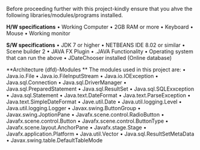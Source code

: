 Before proceeding further with this project-kindly ensure that you ahve the following libraries/modules/programs installed.

**H/W specifications**
• Working Computer
• 2GB RAM or more
• Keyboard
• Mouse
• Working monitor

**S/W specifications**
• JDK 7 or higher
• NETBEANS IDE 8.02 or similar
• Scene builder 2
• JAVA FX Plugin 
• .JAVA Functionality
• Operating system that can run the above
• JDateChooser installed
(Online database)

**Architecture (dfd)-Modules **
The modules used in this project are:
• Java.io.File
• Java.io.FileInputStream
• Java.io.IOException
• Java.sql.Connection
• Java.sql.DriverManager
• Java.sql.PreparedStatement
• Java.sql.ResultSet
• Java.sql.SQLExxception
• Java.sql.Statement
• Java.text.DateFormat
• Java.text.ParseException
• Java.text.SimpleDateFormat
• Jave.util.Date
• Java.util.logging.Level
• Java.util.logging.Logger
• Javax.swing.ButtonGroup
• Javax.swing.JoptionPane
• Javafx.scene.control.RadioButton
• Javafx.scene.control.Button
• Javafx.scene.control.ButtonType
• Javafx.scene.layout.AnchorPane
• Javafx.stage.Stage
• Javafx.application.Platform
• Java.util.Vector
• Java.sql.ResultSetMetaData
• Javax.swing.table.DefaultTableMode
